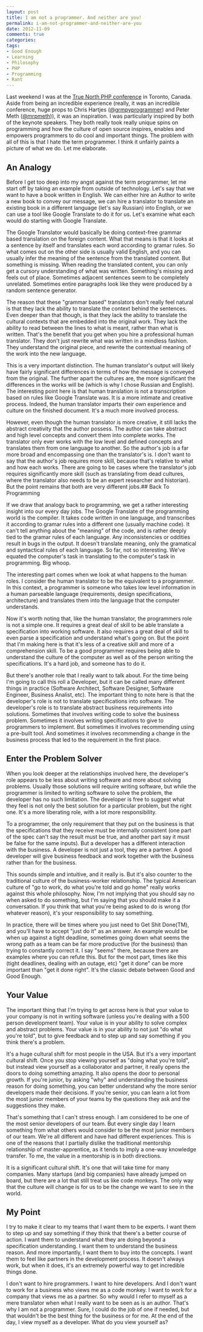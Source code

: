 ```yaml
---
layout: post
title: I am not a programmer. And neither are you!
permalink: i-am-not-programmer-and-neither-are-you
date: 2012-11-09
comments: true
categories:
tags:
- Good Enough
- Learning
- Philosophy
- PHP
- Programming
- Rant
---
```


Last weekend I was at the [True North PHP conference](http://truenorthphp.ca/) in Toronto, Canada. Aside from being an incredible experience (really, it was an incredible conference, huge props to Chris Hartjes ([@grmpyprogrammer](https://twitter.com/grmpyprogrammer)) and Peter Meth ([@mrpmeth](https://twitter.com/mrpmeth))), it was an inspiration. I was particularly inspired by both of the keynote speakers. They both really took really unique spins on programming and how the culture of open source inspires, enables and empowers programmers to do cool and important things. The problem with all of this is that I hate the term programmer. I think it unfairly paints a picture of what we do. Let me elaborate.<!--more-->
## An Analogy


Before I get too deep into my angst against the term programmer, let me start off by taking an example from outside of technology. Let's say that we want to have a book written in English. We can either hire an Author to write a new book to convey our message, we can hire a translator to translate an existing book in a different language (let's say Russian) into English, or we can use a tool like Google Translate to do it for us. Let's examine what each would do starting with Google Translate.


The Google Translator would basically be doing context-free grammar based translation on the foreign content. What that means is that it looks at a sentence by itself and translates each word according to gramar rules. So what comes out on the other side is usually valid English, and you can usually infer the meaning of the sentence from the translated content. But something is missing. When reading the translated content, you can only get a cursory understanding of what was written. Something's missing and feels out of place. Sometimes adjacent sentences seem to be completely unrelated. Sometimes entire paragraphs look like they were produced by a random sentence generator.


The reason that these "grammar based" translators don't really feel natural is that they lack the ability to translate the context behind the sentences. Even deeper than that though, is that they lack the ability to translate the cultural contexts that are embedded into the original work. They lack the ability to read between the lines to what is meant, rather than what is written. That's the benefit that you get when you hire a professional human translator. They don't just rewrite what was written in a mindless fashion. They understand the original piece, and rewrite the contextual meaning of the work into the new language.


This is a very important distinction. The human translator's output will likely have fairly significant differences in terms of how the message is conveyed from the original. The further apart the cultures are, the more significant the differences in the works will be (which is why I chose Russian and English). The interesting point here is that human translation is not a transcription based on rules like Google Translate was. It is a more intimate and creative process. Indeed, the human translator imparts their own experience and culture on the finished document. It's a much more involved process.


However, even though the human translator is more creative, it still lacks the abstract creativity that the author possess. The author can take abstract and high level concepts and convert them into complete works. The translator only ever works with the low level and defined concepts and translates them from one language to another. So the author's job is a far more broad and encompassing one than the translator's is. I don't want to say that the author's job requires more skill, because that's relative to what and how each works. There are going to be cases where the translator's job requires significantly more skill (such as translating from dead cultures, where the translator also needs to be an expert researcher and historian). But the point remains that both are very different jobs.## Back To Programming


If we draw that analogy back to programming, we get a rather interesting insight into our every day jobs. The Google Translate of the programming world is the compiler. It takes code written in one language, and transcribes it according to gramar rules into a different one (usually machine code). It can't tell anything about the "meaning" of the code, and is rather deeply tied to the gramar rules of each language. Any inconsistencies or oddities result in bugs in the output. It doesn't translate meaning, only the gramatical and syntactical rules of each language. So far, not so interesting. We've equated the computer's task in translating to the computer's task in programming. Big whoop.


The interesting part comes when we look at what happens to the human roles. I consider the human translator to be the equivalent to a programmer. In this context, a programmer is someone who takes low level information in a human parseable language (requirements, design specifications, architecture) and translates them into the language that the computer understands.


Now it's worth noting that, like the human translator, the programmers role is not a simple one. It requires a great deal of skill to be able translate a specification into working software. It also requires a great deal of skill to even parse a specification and understand what's going on. But the point that I'm making here is that it's less of a creative skill and more of a comprehension skill. To be a good programmer requires being able to understand the culture of the computer as well as of the person writing the specifications. It's a hard job, and someone has to do it.


But there's another role that I really want to talk about. For the time being I'm going to call this roll a Developer, but it can be called many different things in practice (Software Architect, Software Designer, Software Engineer, Business Analist, etc). The important thing to note here is that the developer's role is not to translate specifications into software. The developer's role is to translate abstract business requirements into solutions. Sometimes that involves writing code to solve the business problem. Sometimes it involves writing specifications to give to programmers to implement. But sometimes it involves recommending using a pre-built tool. And sometimes it involves recommending a change in the business process that led to the requirement in the first place.

## Enter the Problem Solver


When you look deeper at the relationships involved here, the developer's role appears to be less about writing software and more about solving problems. Usually those solutions will require writing software, but while the programmer is limited to writing software to solve the problem, the developer has no such limitation. The developer is free to suggest what they feel is not only the best solution for a particular problem, but the right one. It's a more liberating role, with a lot more responsibility.


To a programmer, the only requirement that they put on the business is that the specifications that they receive must be internally consistent (one part of the spec can't say the result must be true, and another part say it must be false for the same inputs). But a developer has a different interaction with the business. A developer is not just a tool, they are a partner. A good developer will give business feedback and work together with the business rather than for the business.


This sounds simple and intuitive, and it really is. But it's also counter to the traditional culture of the business-worker relationship. The typical American culture of "go to work, do what you're told and go home" really works against this whole philosophy. Now, I'm not implying that you should say no when asked to do something, but I'm saying that you should make it a conversation. If you think that what you're being asked to do is wrong (for whatever reason), it's your responsibility to say something.


In practice, there will be times where you just need to Get Shit Done(TM), and you'll have to accept "just do it" as an answer. An example would be when up against a tight deadline, sometimes going down what seems the wrong path as a team can be far more productive (for the business) than trying to constantly correct it. I say "seems" there, because there are examples where you can refute this. But for the most part, times like this (tight deadlines, dealing with an outage, etc) "get it done" can be more important than "get it done right". It's the classic debate between Good and Good Enough.

## Your Value


The important thing that I'm trying to get across here is that your value to your company is not in writing software (unless you're dealing with a 500 person development team). Your value is in your ability to solve complex and abstract problems. Your value is in your ability to not just "do what you're told", but to give feedback and to step up and say something if you think there's a problem.


It's a huge cultural shift for most people in the USA. But it's a very important cultural shift. Once you stop viewing yourself as "doing what you're told", but instead view yourself as a collaborator and partner, it really opens the doors to doing something amazing. It also opens the door to personal growth. If you're junior, by asking "why" and understanding the business reason for doing something, you can better understand why the more senior developers made their decisions. If you're senior, you can learn a lot from the most junior members of your teams by the questions they ask and the suggestions they make.


That's something that I can't stress enough. I am considered to be one of the most senior developers of our team. But every single day I learn something from what others would consider to be the most junior members of our team. We're all different and have had different experiences. This is one of the reasons that I partially dislike the traditional mentorship relationship of master-apprentice, as it tends to imply a one-way knowledge transfer. To me, the value in a mentorship is in both directions.


It is a significant cultural shift. It's one that will take time for many companies. Many startups (and big companies) have already jumped on board, but there are a lot that still treat us like code monkeys. The only way that the culture will change is for us to be the change we want to see in the world.

## My Point


I try to make it clear to my teams that I want them to be experts. I want them to step up and say something if they think that there's a better course of action. I want them to understand what they are doing beyond a specification understanding. I want them to understand the business reason. And more importantly, I want them to buy into the concepts. I want them to feel like partners in the development process. It doesn't always work, but when it does, it's an extremely powerful way to get incredible things done.


I don't want to hire programmers. I want to hire developers. And I don't want to work for a business who views me as a code monkey. I want to work for a company that views me as a partner. So why would I refer to myself as a mere translator when what I really want to be seen as is an author. That's why I am not a programmer. Sure, I could do the job of one if needed, but that wouldn't be the best thing for the business or for me. At the end of the day, I view myself as a developer. What do you view yourself as?
